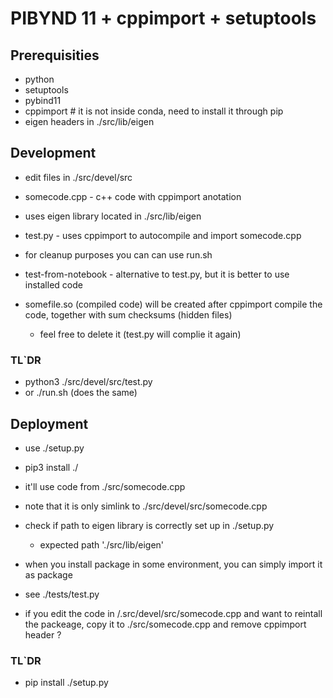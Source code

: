 # PIBYND 11 + cppimport + setuptools

## Prerequisities
* python
* setuptools
* pybind11
* cppimport # it is not inside conda, need to install it through pip
* eigen headers in ./src/lib/eigen


## Development
* edit files in ./src/devel/src
* somecode.cpp - c++ code with cppimport anotation
* uses eigen library located in ./src/lib/eigen
* test.py - uses cppimport to autocompile and import somecode.cpp
* for cleanup purposes you can can use run.sh
* test-from-notebook - alternative to test.py, but it is better to use installed code

* somefile.so (compiled code) will be created after cppimport compile the code, together with sum checksums (hidden files)
    * feel free to delete it (test.py will complie it again)

### TL`DR
* python3  ./src/devel/src/test.py
* or ./run.sh (does the same)


## Deployment
* use ./setup.py
* pip3 install ./
* it'll use code from ./src/somecode.cpp
* note that it is only simlink to ./src/devel/src/somecode.cpp
* check if path to eigen library is correctly set up in ./setup.py
	* expected path './src/lib/eigen'
* when you install package in some environment, you can simply import it as package
* see ./tests/test.py

* if you edit the code in /.src/devel/src/somecode.cpp and want to reintall the packeage, copy it to ./src/somecode.cpp and remove cppimport header ?

### TL`DR
* pip install ./setup.py

